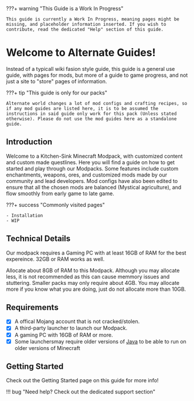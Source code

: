 ???+ warning "This Guide is a Work In Progress"
    
    This guide is currently a Work In Progress, meaning pages might be missing, and placeholder information inserted. If you wish to contribute, read the dedicated "Help" section of this guide.

# Welcome to Alternate Guides!

Instead of a typicall wiki fasion style guide, this guide is a general use guide, with pages for mods, but more of a guide to game progress, and not just a site to "store" pages of information.
 
???+ tip "This guide is only for our packs"

    Alternate world changes a lot of mod configs and crafting recipes, so if any mod guides are listed here, it is to be assumed the instructions in said guide only work for this pack (Unless stated otherwise). Please do not use the mod guides here as a standalone guide.

## Introduction

Welcome to a Kitchen-Sink Minecraft Modpack, with customized content and custom made questlines. Here you will find a guide on how to get started and play through our Modpacks. Some features include custom enchantments, weapons, ores, and customized mods made by our community and lead developers. Mod configs have also been edited to ensure that all the chosen mods are balanced (Mystical agriculture), and flow smoothly from early game to late game.

???+ success "Commonly visited pages"

    - Installation
    - WIP

## Technical Details

Our modpack requires a Gaming PC with at least 16GB of RAM for the best expereince. 32GB or RAM works as well.

Allocate about 8GB of RAM to this Modpack. Although you may allocate less, it is not recommended as this can cause memmory issues and stuttering. Smaller packs may only require about 4GB. You may allocate more if you know what you are doing, just do not allocate more than 10GB.

## Requirements

- [x] A offical Mojang account that is not cracked/stolen.
- [x] A third-party launcher to launch our Modpack.
- [x] A gaming PC with 16GB of RAM or more.
- [x] Some launchersmay require older versions of [Java](https://www.oracle.com/sg/java/) to be able to run on older versions of Minecraft

## Getting Started

Check out the Getting Started page on this guide for more info!

!!! bug "Need help? Check out the dedicated support section"